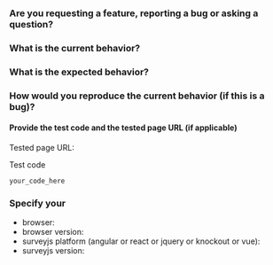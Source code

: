 <!-- The easiest way to fix the issue is provide us with a [Minimal, Complete, and Verifiable example](https://stackoverflow.com/help/mcve). This should not be exactly your JSON or code. Just a small sample illustrating the issue. In this case we will be able to investigate it in our side and find the cause of the issue. -->


### Are you requesting a feature, reporting a bug or asking a question?



### What is the current behavior?



### What is the expected behavior?



### How would you reproduce the current behavior (if this is a bug)?



#### Provide the test code and the tested page URL (if applicable)

Tested page URL:

Test code

```
your_code_here

```

### Specify your

* browser:
* browser version:
* surveyjs platform (angular or react or jquery or knockout or vue):
* surveyjs version:
